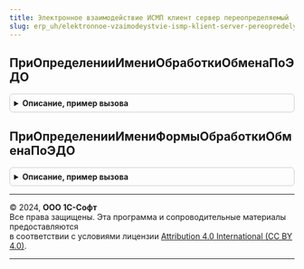 ```yaml
---
title: Электронное взаимодействие ИСМП клиент сервер переопределяемый
slug: erp_uh/elektronnoe-vzaimodeystvie-ismp-klient-server-pereopredelyaemyy
---
```



## ПриОпределенииИмениОбработкиОбменаПоЭДО
<details style="margin: 1em 0; padding: 0.5em; border: 1px solid #ccc; border-radius: 6px;">

<summary style="font-weight: bold; cursor: pointer;">Описание, пример вызова</summary>

```bsl

//Предназначена переопределения имени обработки обмена с контрагентами.
//
//Параметры:
//   Имя - Строка - имя обработки в метаданных.
//
Процедура ПриОпределенииИмениОбработкиОбменаПоЭДО(Имя) Экспорт
```

Пример вызова
```bsl
ЭлектронноеВзаимодействиеИСМПКлиентСерверПереопределяемый.ПриОпределенииИмениОбработкиОбменаПоЭДО(Имя) 
```
</details>

## ПриОпределенииИмениФормыОбработкиОбменаПоЭДО
<details style="margin: 1em 0; padding: 0.5em; border: 1px solid #ccc; border-radius: 6px;">

<summary style="font-weight: bold; cursor: pointer;">Описание, пример вызова</summary>

```bsl

//Предназначена переопределения имени основной формы обработки обмена с контрагентами.
//
//Параметры:
//   Имя - Строка - имя формы в метаданных.
//
Процедура ПриОпределенииИмениФормыОбработкиОбменаПоЭДО(Имя) Экспорт
```

Пример вызова
```bsl
ЭлектронноеВзаимодействиеИСМПКлиентСерверПереопределяемый.ПриОпределенииИмениФормыОбработкиОбменаПоЭДО(Имя) 
```
</details>

---

© 2024, **ООО 1С-Софт**  
Все права защищены. Эта программа и сопроводительные материалы предоставляются  
в соответствии с условиями лицензии [Attribution 4.0 International (CC BY 4.0)](https://creativecommons.org/licenses/by/4.0/legalcode).

---
